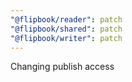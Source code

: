 ```yaml
---
"@flipbook/reader": patch
"@flipbook/shared": patch
"@flipbook/writer": patch
---
```


Changing publish access
